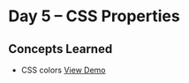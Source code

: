 # Day 5 – CSS Properties

## Concepts Learned
- CSS colors 
  [View Demo](https://chaitanyakrishnakumar.github.io/web-kitchen/Day5/CSScolors/index.html)
